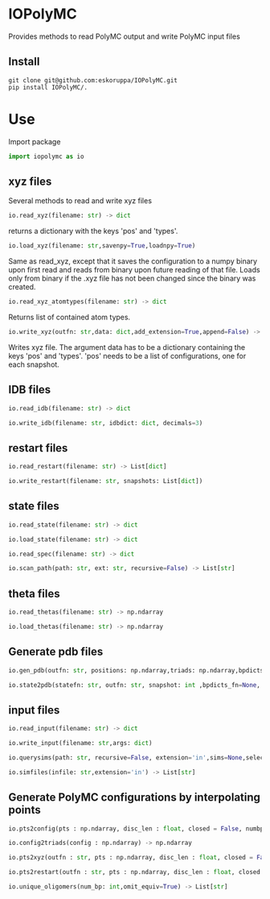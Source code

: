 # IOPolyMC
Provides methods to read PolyMC output and write PolyMC input files



## Install

```properties
git clone git@github.com:eskoruppa/IOPolyMC.git
pip install IOPolyMC/.
```

# Use

Import package

```python
import iopolymc as io
```

## xyz files

Several methods to read and write xyz files
```python
io.read_xyz(filename: str) -> dict
```
returns a dictionary with the keys 'pos' and 'types'.


```python
io.load_xyz(filename: str,savenpy=True,loadnpy=True)
```
Same as read_xyz, except that it saves the configuration to a numpy binary upon first
read and reads from binary upon future reading of that file. Loads only from binary if the .xyz file has not been changed since the binary was created.


```python
io.read_xyz_atomtypes(filename: str) -> dict
```
Returns list of contained atom types.


```python
io.write_xyz(outfn: str,data: dict,add_extension=True,append=False) -> None
```
Writes xyz file. The argument data has to be a dictionary containing the keys 'pos' and 'types'. 'pos' needs to be a list of configurations, one for each snapshot. 

## IDB files
```python
io.read_idb(filename: str) -> dict
```
```python
io.write_idb(filename: str, idbdict: dict, decimals=3)
```

## restart files
```python
io.read_restart(filename: str) -> List[dict]
```
```python
io.write_restart(filename: str, snapshots: List[dict])
```

## state files
```python
io.read_state(filename: str) -> dict
```
```python
io.load_state(filename: str) -> dict
```
```python
io.read_spec(filename: str) -> dict
```
```python
io.scan_path(path: str, ext: str, recursive=False) -> List[str]
```

## theta files
```python
io.read_thetas(filename: str) -> np.ndarray
```
```python
io.load_thetas(filename: str) -> np.ndarray
```

## Generate pdb files
```python
io.gen_pdb(outfn: str, positions: np.ndarray,triads: np.ndarray,bpdicts: dict, sequence = None, center=True)
```
```python
io.state2pdb(statefn: str, outfn: str, snapshot: int ,bpdicts_fn=None, sequence=None, center=True)
```

## input files
```python
io.read_input(filename: str) -> dict
```
```python
io.write_input(filename: str,args: dict)
```
```python
io.querysims(path: str, recursive=False, extension='in',sims=None,select=None) -> List[dict]
```
```python
io.simfiles(infile: str,extension='in') -> List[str]
```

## Generate PolyMC configurations by interpolating points
```python
io.pts2config(pts : np.ndarray, disc_len : float, closed = False, numbp = None, translate_first = True) -> np.ndarray
```
```python
io.config2triads(config : np.ndarray) -> np.ndarray
```
```python
io.pts2xyz(outfn : str, pts : np.ndarray, disc_len : float, closed = False, numbp = None, translate_first = True, sequence = None, default_type = 'C', snapshotid = 0)
```
```python
io.pts2restart(outfn : str, pts : np.ndarray, disc_len : float, closed = False, numbp = None, translate_first = True, sequence = None, default_type = 'a', snapshotid = 0)
```

```python
io.unique_oligomers(num_bp: int,omit_equiv=True) -> List[str]
```